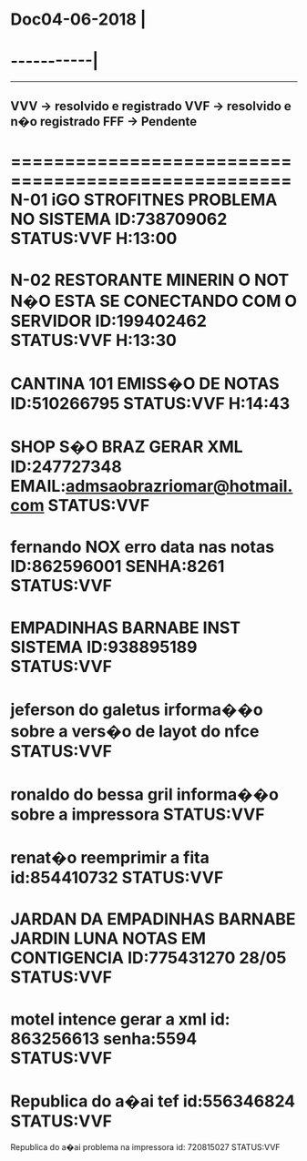 # Doc04-06-2018 |
-----------|
====================================================
----------------------------------------------------
VVV -> resolvido e registrado
VVF -> resolvido e n�o registrado
FFF -> Pendente
----------------------------------------------------
====================================================
N-01
iGO
STROFITNES
PROBLEMA NO SISTEMA 
ID:738709062
STATUS:VVF
H:13:00
====================================================
N-02
RESTORANTE MINERIN
O NOT N�O ESTA SE CONECTANDO COM O SERVIDOR
ID:199402462
STATUS:VVF
H:13:30
====================================================
CANTINA 101
EMISS�O DE NOTAS
ID:510266795
STATUS:VVF
H:14:43
====================================================
SHOP S�O BRAZ
GERAR XML 
ID:247727348
EMAIL:admsaobrazriomar@hotmail.com
STATUS:VVF
====================================================
fernando
NOX
erro data nas notas
ID:862596001
SENHA:8261
STATUS:VVF
====================================================
EMPADINHAS BARNABE
INST SISTEMA
ID:938895189
STATUS:VVF
====================================================
jeferson do galetus
irforma��o sobre a vers�o de layot do nfce
STATUS:VVF
====================================================
ronaldo do bessa gril
informa��o sobre a impressora
STATUS:VVF
====================================================
renat�o
reemprimir a fita
id:854410732
STATUS:VVF
====================================================
JARDAN DA EMPADINHAS BARNABE JARDIN LUNA
NOTAS EM CONTIGENCIA
ID:775431270
28/05
STATUS:VVF
====================================================
motel intence
gerar a xml
id: 863256613
senha:5594
STATUS:VVF
====================================================
Republica do a�ai
tef
id:556346824
STATUS:VVF
====================================================
Republica do a�ai
problema na impressora
id: 720815027
STATUS:VVF
